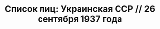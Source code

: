 ---
title: 'Список лиц: Украинская ССР // 26 сентября 1937 года'
description: РГАСПИ, ф.17, оп.171, дело 411, лист 146
images:
- /disk/pictures/v03/17-171-411-146.jpg
- /disk/pictures/v03/17-171-411-147.jpg
- /disk/pictures/v03/17-171-411-148.jpg
- /disk/pictures/v03/17-171-411-149.jpg
- /disk/pictures/v03/17-171-411-150.jpg
- /disk/pictures/v03/17-171-411-151.jpg
---